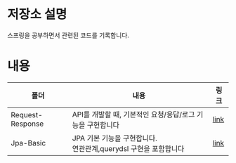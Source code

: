 # 저장소 설명
스프링을 공부하면서 관련된 코드를 기록합니다. 

# 내용
|폴더|내용|링크|
|--|--|--|
|Request-Response|API를 개발할 때, 기본적인 요청/응답/로그 기능을 구현합니다|[link](./request-response/)|
|Jpa-Basic|JPA 기본 기능을 구현합니다.<br>연관관계,querydsl 구현을 포함합니다|[link](./jpa-basic/)|